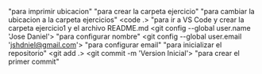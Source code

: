<pwd> "para imprimir ubicacion"
<cd Documents>
<mkdir ejercicios> "para crear la carpeta ejercicio"
<cd ejercicios> "para cambiar la ubicacion a la carpeta ejercicios"
<code .> "para ir a VS Code y crear la carpeta ejercicio1 y el archivo README.md
<git config --global user.name 'Jose Daniel'> "para configurar nombre"
<git config --global user.email 'jshdniel@gmail.com'> "para configurar email"
<git init> "para inicializar el repositorio"
<git add .>
<git commit -m 'Version Inicial'> "para crear el primer commit"
